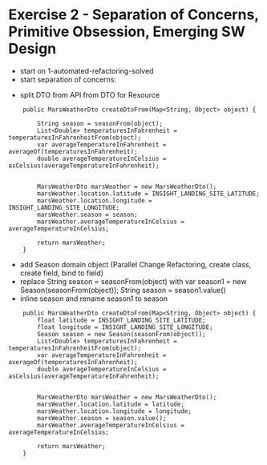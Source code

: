 # Exercise 2 - Separation of Concerns, Primitive Obsession, Emerging SW Design
* start on 1-automated-refactoring-solved
* start separation of concerns: 
- split DTO from API from DTO for Resource
```
    public MarsWeatherDto createDtoFrom(Map<String, Object> object) {

        String season = seasonFrom(object);
        List<Double> temperaturesInFahrenheit = temperaturesInFahrenheitFrom(object);
        var averageTemperatureInFahrenheit = averageOf(temperaturesInFahrenheit);
        double averageTemperatureInCelsius = asCelsius(averageTemperatureInFahrenheit);


        MarsWeatherDto marsWeather = new MarsWeatherDto();
        marsWeather.location.latitude = INSIGHT_LANDING_SITE_LATITUDE;
        marsWeather.location.longitude = INSIGHT_LANDING_SITE_LONGITUDE;
        marsWeather.season = season;
        marsWeather.averageTemperatureInCelsius = averageTemperatureInCelsius;

        return marsWeather;
    }
```
- add Season domain object (Parallel Change Refactoring, create class, create field, bind to field)
- replace String season = seasonFrom(object) with var season1 = new Season(seasonFrom(object)); String season = season1.value()
- inline season and rename season1 to season
```
    public MarsWeatherDto createDtoFrom(Map<String, Object> object) {
        float latitude = INSIGHT_LANDING_SITE_LATITUDE;
        float longitude = INSIGHT_LANDING_SITE_LONGITUDE;
        Season season = new Season(seasonFrom(object));
        List<Double> temperaturesInFahrenheit = temperaturesInFahrenheitFrom(object);
        var averageTemperatureInFahrenheit = averageOf(temperaturesInFahrenheit);
        double averageTemperatureInCelsius = asCelsius(averageTemperatureInFahrenheit);


        MarsWeatherDto marsWeather = new MarsWeatherDto();
        marsWeather.location.latitude = latitude;
        marsWeather.location.longitude = longitude;
        marsWeather.season = season.value();
        marsWeather.averageTemperatureInCelsius = averageTemperatureInCelsius;

        return marsWeather;
    }

```